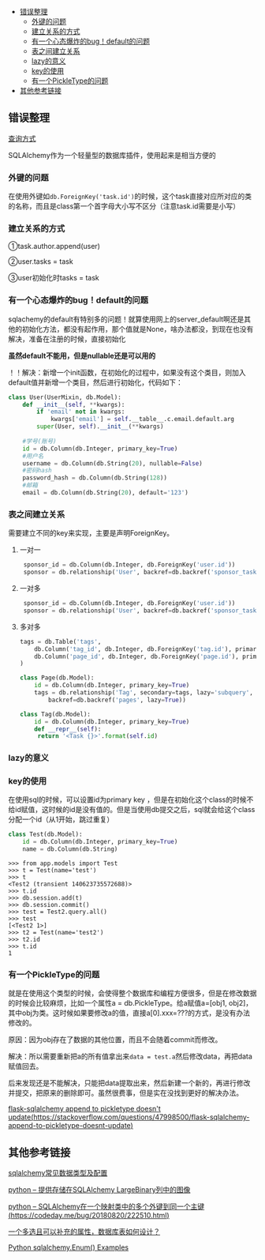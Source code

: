- [错误整理](#错误整理)
  * [外键的问题](#外键的问题)
  * [建立关系的方式](#建立关系的方式)
  * [有一个心态爆炸的bug！default的问题](#有一个心态爆炸的bug！default的问题)
  * [表之间建立关系](#表之间建立关系)
  * [lazy的意义](#lazy的意义)
  * [key的使用](#key的使用)
  * [有一个PickleType的问题](###有一个PickleType的问题)
- [其他参考链接](#其他参考链接)


## 错误整理

[查询方式](<https://juejin.im/post/5bf741886fb9a049fa0f671e#heading-4>)

SQLAlchemy作为一个轻量型的数据库插件，使用起来是相当方便的

### 外键的问题

在使用外键如`db.ForeignKey('task.id')`的时候，这个task直接对应所对应的类的名称，而且是class第一个首字母大小写不区分（注意task.id需要是小写）

### 建立关系的方式

①task.author.append(user)

②user.tasks = task

③user初始化时tasks = task



### 有一个心态爆炸的bug！default的问题

sqlachemy的default有特别多的问题！就算使用网上的server_default啊还是其他的初始化方法，都没有起作用，那个值就是None，啥办法都没，到现在也没有解决，准备在注册的时候，直接初始化

**虽然default不能用，但是nullable还是可以用的**

！！解决：新增一个init函数，在初始化的过程中，如果没有这个类目，则加入default值并新增一个类目，然后进行初始化，代码如下：

```python
class User(UserMixin, db.Model):
	def __init__(self, **kwargs):
		if 'email' not in kwargs:
			kwargs['email'] = self.__table__.c.email.default.arg
		super(User, self).__init__(**kwargs)
    
	#学号(账号)
	id = db.Column(db.Integer, primary_key=True)
	#用户名
	username = db.Column(db.String(20), nullable=False)
	#密码hash
	password_hash = db.Column(db.String(128))
	#邮箱
	email = db.Column(db.String(20), default='123')
```

### 表之间建立关系

需要建立不同的key来实现，主要是声明ForeignKey。


1. 一对一

   ```python
   	sponsor_id = db.Column(db.Integer, db.ForeignKey('user.id'))
   	sponsor = db.relationship('User', backref=db.backref('sponsor_tasks', lazy=True, uselist=False))
   ```

   

2. 一对多

   ```python
   	sponsor_id = db.Column(db.Integer, db.ForeignKey('user.id'))
   	sponsor = db.relationship('User', backref=db.backref('sponsor_tasks', lazy=True))
   ```

   

3. 多对多

   ```python
   tags = db.Table('tags',
       db.Column('tag_id', db.Integer, db.ForeignKey('tag.id'), primary_key=True),
       db.Column('page_id', db.Integer, db.ForeignKey('page.id'), primary_key=True)
   )
   
   class Page(db.Model):
       id = db.Column(db.Integer, primary_key=True)
       tags = db.relationship('Tag', secondary=tags, lazy='subquery',
           backref=db.backref('pages', lazy=True))
   
   class Tag(db.Model):
       id = db.Column(db.Integer, primary_key=True)
       def __repr__(self):
       	return '<Task {}>'.format(self.id)
   ```

### lazy的意义

### key的使用

在使用sql的时候，可以设置id为primary key ，但是在初始化这个class的时候不给id赋值，这时候的id是没有值的。但是当使用db提交之后，sql就会给这个class分配一个id（从1开始，跳过重复）

```python
class Test(db.Model):
	id = db.Column(db.Integer, primary_key=True)
	name = db.Column(db.String)
```

```shell
>>> from app.models import Test
>>> t = Test(name='test')
>>> t
<Test2 (transient 140623735572688)>
>>> t.id
>>> db.session.add(t)
>>> db.session.commit()
>>> test = Test2.query.all()
>>> test
[<Test2 1>]
>>> t2 = Test(name='test2')
>>> t2.id
>>> t.id
1
```

### 有一个PickleType的问题

就是在使用这个类型的时候，会使得整个数据库和编程方便很多，但是在修改数据的时候会比较麻烦，比如一个属性a = db.PickleType。给a赋值a=[obj1, obj2]，其中obj为类。这时候如果要修改a的值，直接a[0].xxx=???的方式，是没有办法修改的。

原因：因为obj存在了数据的其他位置，而且不会随着commit而修改。

解决：所以需要重新把a的所有值拿出来`data = test.a`然后修改data，再把data赋值回去。



后来发现还是不能解决，只能把data提取出来，然后新建一个新的，再进行修改并提交，把原来的删除即可。虽然很费事，但是实在没找到更好的解决办法。

[flask-sqlalchemy append to pickletype doesn't update(https://stackoverflow.com/questions/47998500/flask-sqlalchemy-append-to-pickletype-doesnt-update)](<https://stackoverflow.com/questions/47998500/flask-sqlalchemy-append-to-pickletype-doesnt-update>)

## 其他参考链接

[sqlalchemy常见数据类型及配置](<https://blog.csdn.net/qq_29730101/article/details/81566569>)

[python – 提供存储在SQLAlchemy LargeBinary列中的图像](https://codeday.me/bug/20180909/246604.html)

[python – SQLAlchemy在一个映射类中的多个外键到同一个主键(https://codeday.me/bug/20180820/222510.html)](<https://codeday.me/bug/20180820/222510.html>)

[一个多选且可以补充的属性，数据库表如何设计？](<https://www.zhihu.com/question/21601697>)

[Python sqlalchemy.Enum() Examples](<https://www.programcreek.com/python/example/97906/sqlalchemy.Enum>)
